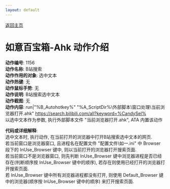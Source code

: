 ```yaml
---
layout: default
---
```

<link rel="stylesheet" href="../Actions/css/atom-one-light.min.css">
<script src="../Actions/js/highlight.min.js"></script>
<script>hljs.highlightAll();</script>

[返回主页](../index.md)

# [](#header-2) 如意百宝箱-Ahk 动作介绍

**动作编号**: 1156  
**动作名称**: B站搜索  
**动作作用的对象**: 选中文本  
**动作热键**: 无  
**动作鼠标手势**: 无  
**动作说明**: B站搜索选中文本  
**动作截图**: 无  
**动作内容**: run|"%B_Autohotkey%" "%A_ScriptDir%\外部脚本\窗口处理\当前浏览器打开.ahk" https://search.bilibili.com/all?keyword=%CandySel%  
以选中文本作为参数, 执行外部脚本文件 "当前浏览器打开.ahk", ATA 内置该动作  

**代码或详细解释**:    
选中文本时, 执行动作, 在当前打开的浏览器中打开B站搜索选中文本的网页.  
若当前窗口是浏览器窗口, 且进程名在配置文件 "配置文件\如一.ini" 中 Browser 段下的 InUse_Browser 键中, 则以当前打开的浏览器打开搜索页面.  
若当前窗口不是浏览器窗口, 则先判断 InUse_Browser 键中浏览器进程是否已经存在(判断顺序按 InUse_Browser 键中的顺序), 若存在则使用已经打开的浏览器打开搜索页面.  
若 InUse_Browser 键中所有浏览器进程都没有打开, 则使用 Default_Browser 键中的浏览器(顺序按 InUse_Browser 键中的顺序) 来打开搜索页面.  